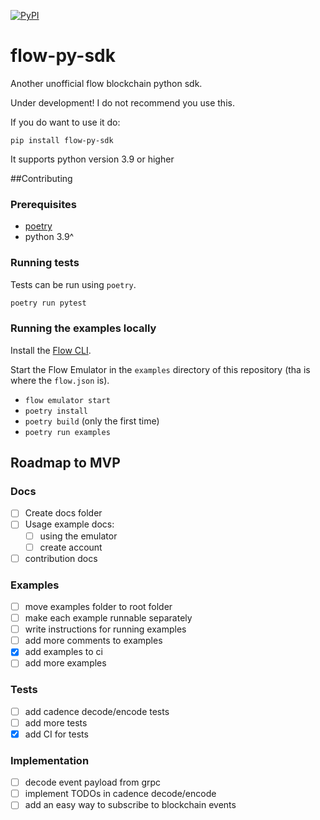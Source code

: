 [![PyPI](https://img.shields.io/pypi/v/flow-py-sdk.svg)](https://pypi.org/project/flow-py-sdk/) 

# flow-py-sdk

Another unofficial flow blockchain python sdk.

Under development! I do not recommend you use this.

If you do want to use it do:

`pip install flow-py-sdk`

It supports python version 3.9 or higher

##Contributing

### Prerequisites

- [poetry](https://python-poetry.org/docs/)
- python 3.9^

### Running tests

Tests can be run using `poetry`.

```bash
poetry run pytest
```

### Running the examples locally

Install the [Flow CLI](https://docs.onflow.org/flow-cli).

Start the Flow Emulator in the `examples` directory of this repository (tha is where the `flow.json` is).

- `flow emulator start`
- `poetry install`
- `poetry build` (only the first time)
- `poetry run examples`

## Roadmap to MVP

### Docs

- [ ] Create docs folder
- [ ] Usage example docs:
    - [ ] using the emulator
    - [ ] create account
- [ ] contribution docs

### Examples

- [ ] move examples folder to root folder
- [ ] make each example runnable separately
- [ ] write instructions for running examples
- [ ] add more comments to examples
- [x] add examples to ci
- [ ] add more examples

### Tests

- [ ] add cadence decode/encode tests
- [ ] add more tests
- [x] add CI for tests

### Implementation

- [ ] decode event payload from grpc
- [ ] implement TODOs in cadence decode/encode
- [ ] add an easy way to subscribe to blockchain events
